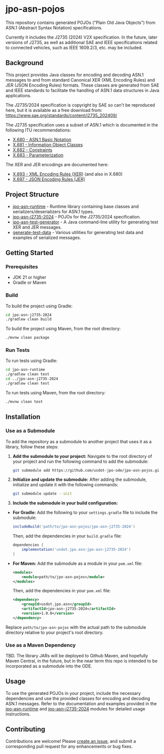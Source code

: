 # jpo-asn-pojos

This repository contains generated POJOs ("Plain Old Java Objects") from ASN.1 (Abstract Syntax 
Notation) specifications.

Currently it includes the J2735 (2024) V2X specification.  In the future, later versions of
J2735, as well as additional SAE and IEEE specifications related to connected vehicles, such as
IEEE 1609.2/3, etc. may be included.

## Background

This project provides Java classes for encoding and decoding ASN.1 messages to and from standard
Canonical XER (XML Encoding Rules) and JER (JSON Encoding Rules) formats. These classes are 
generated from SAE and IEEE standards to facilitate the handling of ASN.1 data structures in Java 
applications.

The J2735/2024 specification is copyright by SAE so can't be reproduced here, but it is available 
as a free download from:
https://www.sae.org/standards/content/j2735_202409/

The J2735 specification uses a subset of ASN.1 which is documented in the following ITU
recommendations:
* [X.680 - ASN.1 Basic Notation](https://www.itu.int/rec/T-REC-X.680/en)
* [X.681 - Information Object Classes](https://www.itu.int/rec/T-REC-X.681/en)
* [X.682 - Constraints](https://www.itu.int/rec/T-REC-X.682/en)
* [X.683 - Parameterization](https://www.itu.int/rec/T-REC-X.683/en)

The XER and JER encodings are documented here:
* [X.693 - XML Encoding Rules (XER)](https://www.itu.int/rec/T-REC-X.693/en) (and also in X.680)
* [X.697 - JSON Encoding Rules (JER)](https://www.itu.int/rec/T-REC-X.697/en)

## Project Structure

* [jpo-asn-runtime](jpo-asn-runtime/README.md) - Runtime library containing base classes and 
serializers/deserializers for ASN.1 types.
* [jpo-asn-j2735-2024](jpo-asn-j2735-2024/README.md) - POJOs for the J2735/2024 specification.
* [jpo-asn-test-generator](jpo-asn-test-generator/README.md) - A Java command-line utility for
  generating test XER and JER messages.
* [generate-test-data](generate-test-data/README.md) - Various utilities for generating test data
  and examples of serialized messages.


## Getting Started

### Prerequisites

* JDK 21 or higher
* Gradle or Maven

### Build

To build the project using Gradle:

```bash
cd jpo-asn-j2735-2024
./gradlew clean build
```

To build the project using Maven, from the root directory:

```bash
./mvnw clean package
```

### Run Tests

To run tests using Gradle:

```bash
cd jpo-asn-runtime
./gradlew clean test
cd ../jpo-asn-j2735-2024
./gradlew clean test
```

To run tests using Maven, from the root directory:

```bash
./mvnw clean test
```

## Installation

### Use as a Submodule

To add the repository as a submodule to another project that uses it as a library, follow these
steps:

1. **Add the submodule to your project:**
   Navigate to the root directory of your project and run the following command to add the
   submodule:
   ```bash
   git submodule add https://github.com/usdot-jpo-ode/jpo-asn-pojos.git
   ```

2. **Initialize and update the submodule:**
   After adding the submodule, initialize and update it with the following commands:
   ```bash
   git submodule update --init
   ```

3. **Include the submodule in your build configuration:**

- **For Gradle:**
  Add the following to your `settings.gradle` file to include the submodule:
  ```groovy
  includeBuild('path/to/jpo-asn-pojos/jpo-asn-j2735-2024')
  ```

  Then, add the dependencies in your `build.gradle` file:
  ```groovy
  dependencies {
      implementation('usdot.jpo.asn:jpo-asn-j2735-2024')
  }
  ```

- **For Maven:**
  Add the submodule as a module in your `pom.xml` file:
  ```xml
  <modules>
      <module>path/to/jpo-asn-pojos</module>
  </modules>
  ```

  Then, add the dependencies in your `pom.xml` file:
  ```xml
  <dependency>
      <groupId>usdot.jpo.asn</groupId>
      <artifactId>jpo-asn-j2735-2024</artifactId>
      <version>1.0.0</version>
  </dependency>
  ```

Replace `path/to/jpo-asn-pojos` with the actual path to the submodule directory relative to your
project's root directory.

### Use as a Maven Dependency

TBD. The library JARs will be deployed to Github Maven, and hopefully Maven Central, in the future, 
but in the near term this repo is intended to be incorporated as a submodule into the ODE.

## Usage

To use the generated POJOs in your project, include the necessary dependencies and use the
provided classes for encoding and decoding ASN.1 messages. Refer to the documentation and examples
provided in the [jpo-asn-runtime](jpo-asn-runtime/README.md) and 
[jpo-asn-j2735-2024](jpo-asn-j2735-2024/README.md) modules for detailed usage instructions.

## Contributing

Contributions are welcome! Please [create an issue](https://github.com/usdot-jpo-ode/jpo-asn-pojos/issues), 
and submit a corresponding pull request for any enhancements or bug fixes.



